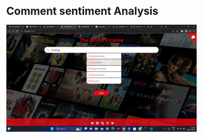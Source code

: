# Comment sentiment Analysis 

![ alt text for screen readers](/Screenshot%202023-04-09%20232942.png "Home screen of the project")

